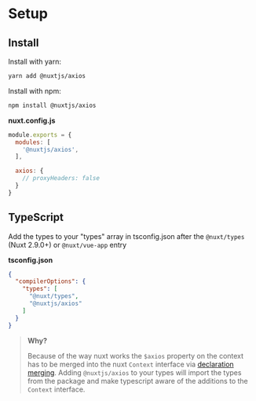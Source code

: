 
# Setup

## Install

Install with yarn:

```bash
yarn add @nuxtjs/axios
```

Install with npm:

```bash
npm install @nuxtjs/axios
```

**nuxt.config.js**

```js
module.exports = {
  modules: [
    '@nuxtjs/axios',
  ],

  axios: {
    // proxyHeaders: false
  }
}
```


## TypeScript

Add the types to your "types" array in tsconfig.json after the `@nuxt/types` (Nuxt 2.9.0+) or `@nuxt/vue-app` entry

**tsconfig.json**

```json
{
  "compilerOptions": {
    "types": [
      "@nuxt/types",
      "@nuxtjs/axios"
    ]
  }
}
```
> **Why?**
>
> Because of the way nuxt works the `$axios` property on the context has to be merged into the nuxt `Context` interface via [declaration merging](https://www.typescriptlang.org/docs/handbook/declaration-merging.html). Adding `@nuxtjs/axios` to your types will import the types from the package and make typescript aware of the additions to the `Context` interface.
